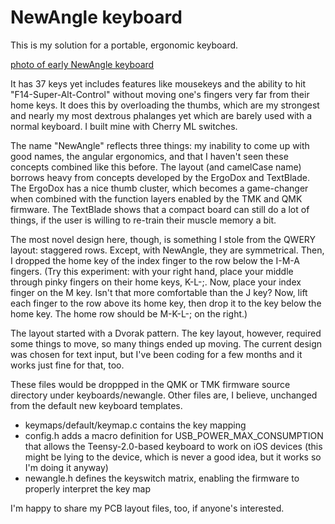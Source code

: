 # NewAngle keyboard

This is my solution for a portable, ergonomic keyboard.

[photo of early NewAngle keyboard](https://github.com/jonbakke/newangle-keyboard/blob/master/NewAngle.png)

It has 37 keys yet includes features like mousekeys and the ability to hit "F14-Super-Alt-Control" without moving one's fingers very far from their home keys. It does this by overloading the thumbs, which are my strongest and nearly my most dextrous phalanges yet which are barely used with a normal keyboard. I built mine with Cherry ML switches.

The name "NewAngle" reflects three things: my inability to come up with good names, the angular ergonomics, and that I haven't seen these concepts combined like this before. The layout (and camelCase name) borrows heavy from concepts developed by the ErgoDox and TextBlade. The ErgoDox has a nice thumb cluster, which becomes a game-changer when combined with the function layers enabled by the TMK and QMK firmware. The TextBlade shows that a compact board can still do a lot of things, if the user is willing to re-train their muscle memory a bit.

The most novel design here, though, is something I stole from the QWERY layout: staggered rows. Except, with NewAngle, they are symmetrical. Then, I dropped the home key of the index finger to the row below the I-M-A fingers. (Try this experiment: with your right hand, place your middle through pinky fingers on their home keys, K-L-;. Now, place your index finger on the M key. Isn't that more comfortable than the J key? Now, lift each finger to the row above its home key, then drop it to the key below the home key. The home row should be M-K-L-; on the right.)

The layout started with a Dvorak pattern. The key layout, however, required some things to move, so many things ended up moving. The current design was chosen for text input, but I've been coding for a few months and it works just fine for that, too.

These files would be droppped in the QMK or TMK firmware source directory under keyboards/newangle. Other files are, I believe, unchanged from the default new keyboard templates.
- keymaps/default/keymap.c contains the key mapping
- config.h adds a macro definition for USB_POWER_MAX_CONSUMPTION that allows the Teensy-2.0-based keyboard to work on iOS devices (this might be lying to the device, which is never a good idea, but it works so I'm doing it anyway)
- newangle.h defines the keyswitch matrix, enabling the firmware to properly interpret the key map

I'm happy to share my PCB layout files, too, if anyone's interested.
